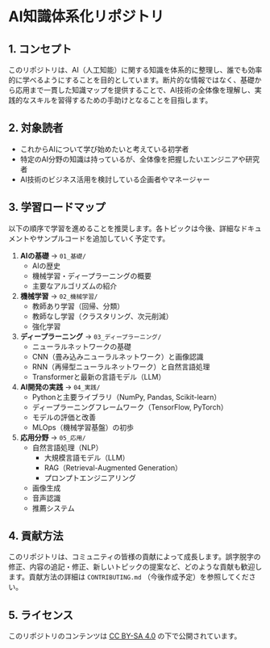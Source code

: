 # AI知識体系化リポジトリ

## 1. コンセプト

このリポジトリは、AI（人工知能）に関する知識を体系的に整理し、誰でも効率的に学べるようにすることを目的としています。断片的な情報ではなく、基礎から応用まで一貫した知識マップを提供することで、AI技術の全体像を理解し、実践的なスキルを習得するための手助けとなることを目指します。

## 2. 対象読者

*   これからAIについて学び始めたいと考えている初学者
*   特定のAI分野の知識は持っているが、全体像を把握したいエンジニアや研究者
*   AI技術のビジネス活用を検討している企画者やマネージャー

## 3. 学習ロードマップ

以下の順序で学習を進めることを推奨します。各トピックは今後、詳細なドキュメントやサンプルコードを追加していく予定です。

1.  **AIの基礎** → `01_基礎/`
    *   AIの歴史
    *   機械学習・ディープラーニングの概要
    *   主要なアルゴリズムの紹介
2.  **機械学習** → `02_機械学習/`
    *   教師あり学習（回帰、分類）
    *   教師なし学習（クラスタリング、次元削減）
    *   強化学習
3.  **ディープラーニング** → `03_ディープラーニング/`
    *   ニューラルネットワークの基礎
    *   CNN（畳み込みニューラルネットワーク）と画像認識
    *   RNN（再帰型ニューラルネットワーク）と自然言語処理
    *   Transformerと最新の言語モデル（LLM）
4.  **AI開発の実践** → `04_実践/`
    *   Pythonと主要ライブラリ（NumPy, Pandas, Scikit-learn）
    *   ディープラーニングフレームワーク（TensorFlow, PyTorch）
    *   モデルの評価と改善
    *   MLOps（機械学習基盤）の初歩
5.  **応用分野** → `05_応用/`
    *   自然言語処理（NLP）
        *   大規模言語モデル（LLM）
        *   RAG（Retrieval-Augmented Generation）
        *   プロンプトエンジニアリング
    *   画像生成
    *   音声認識
    *   推薦システム

## 4. 貢献方法

このリポジトリは、コミュニティの皆様の貢献によって成長します。誤字脱字の修正、内容の追記・修正、新しいトピックの提案など、どのような貢献も歓迎します。貢献方法の詳細は `CONTRIBUTING.md` （今後作成予定）を参照してください。

## 5. ライセンス

このリポジトリのコンテンツは [CC BY-SA 4.0](https://creativecommons.org/licenses/by-sa/4.0/deed.ja) の下で公開されています。
